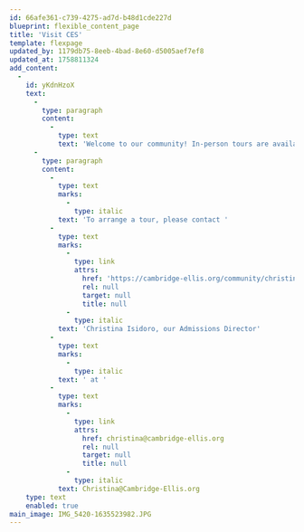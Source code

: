 ```yaml
---
id: 66afe361-c739-4275-ad7d-b48d1cde227d
blueprint: flexible_content_page
title: 'Visit CES'
template: flexpage
updated_by: 1179db75-8eeb-4bad-8e60-d5005aef7ef8
updated_at: 1758811324
add_content:
  -
    id: yKdnHzoX
    text:
      -
        type: paragraph
        content:
          -
            type: text
            text: 'Welcome to our community! In-person tours are available from October 1 to January 31, annually. During your tour with the Admissions Director, you will be able to learn more about the school, observe classrooms and teacher/child interactions, and meet with the Director of our school. We ask that all families submit an application before their tour date.'
      -
        type: paragraph
        content:
          -
            type: text
            marks:
              -
                type: italic
            text: 'To arrange a tour, please contact '
          -
            type: text
            marks:
              -
                type: link
                attrs:
                  href: 'https://cambridge-ellis.org/community/christina-isidoro'
                  rel: null
                  target: null
                  title: null
              -
                type: italic
            text: 'Christina Isidoro, our Admissions Director'
          -
            type: text
            marks:
              -
                type: italic
            text: ' at '
          -
            type: text
            marks:
              -
                type: link
                attrs:
                  href: christina@cambridge-ellis.org
                  rel: null
                  target: null
                  title: null
              -
                type: italic
            text: Christina@Cambridge-Ellis.org
    type: text
    enabled: true
main_image: IMG_5420-1635523982.JPG
---
```

